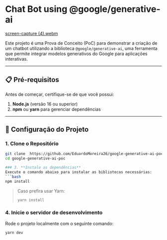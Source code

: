 # Chat Bot using @google/generative-ai

[screen-capture (4).webm](https://github.com/user-attachments/assets/edfeb480-87be-4203-8b89-c537b09d9af8)


Este projeto é uma Prova de Conceito (PoC) para demonstrar a criação de um chatbot utilizando a biblioteca `@google/generative-ai`, uma ferramenta que permite integrar modelos generativos do Google para aplicações interativas.

---

## 📋 Pré-requisitos

Antes de começar, certifique-se de que você possui:

1. **Node.js** (versão 16 ou superior)
2. **npm** ou **yarn** para gerenciar dependências

---

## 🚀 Configuração do Projeto

### 1. Clone o Repositório

```bash
git clone  https://github.com/EduardoMoreira26/google-generative-ai-poc.git
cd google-generative-ai-poc

### 3. **Instale as dependências**
Execute o comando abaixo para instalar as bibliotecas necessárias:  
```bash
npm install
```

> Caso prefira usar Yarn:  
> ```bash
> yarn install
> ```

### 4. **Inicie o servidor de desenvolvimento**
Rode o projeto localmente com o seguinte comando:  
```bash
yarn dev
```
